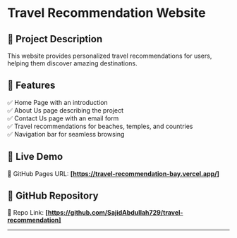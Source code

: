 # Travel Recommendation Website

## 📌 Project Description
This website provides personalized travel recommendations for users, helping them discover amazing destinations.

## 📂 Features
✅ Home Page with an introduction  
✅ About Us page describing the project  
✅ Contact Us page with an email form  
✅ Travel recommendations for beaches, temples, and countries  
✅ Navigation bar for seamless browsing  

## 🚀 Live Demo
🔗 GitHub Pages URL: **[https://travel-recommendation-bay.vercel.app/]**

## 💾 GitHub Repository
🔗 Repo Link: **[https://github.com/SajidAbdullah729/travel-recommendation]**

---

